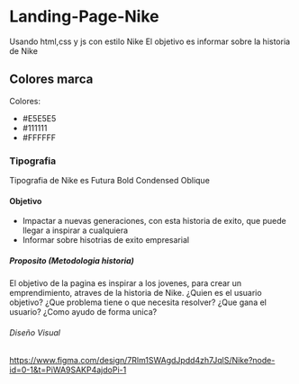# Landing-Page-Nike 
Usando html,css y js con estilo Nike
El objetivo es informar sobre la historia de Nike
## Colores marca
Colores:
- #E5E5E5
- #111111
- #FFFFFF
### Tipografia 
Tipografia de Nike es Futura Bold Condensed Oblique 
#### Objetivo
- Impactar a nuevas generaciones, con esta historia de exito, que puede llegar a inspirar a cualquiera 
- Informar sobre hisotrias de exito empresarial 
##### Proposito (Metodologia historia)
El objetivo de la pagina es inspirar a los jovenes, para crear un emprendimiento, atraves de la historia de Nike.
¿Quien es el usuario objetivo?
¿Que problema tiene o que necesita resolver?
¿Que gana el usuario?
¿Como ayudo de forma unica?

###### Diseño Visual
https://www.figma.com/design/7Rlm1SWAgdJpdd4zh7JqlS/Nike?node-id=0-1&t=PiWA9SAKP4ajdoPi-1